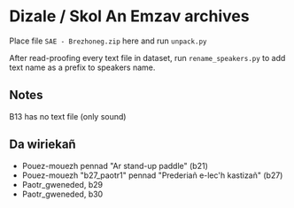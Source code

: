 # Dizale / Skol An Emzav archives

Place file ``SAE - Brezhoneg.zip`` here and run ``unpack.py``

After read-proofing every text file in dataset, run ``rename_speakers.py`` to add text name as a prefix to speakers name.

## Notes
B13 has no text file (only sound)

## Da wiriekañ
  * Pouez-mouezh pennad "Ar stand-up paddle" (b21)
  * Pouez-mouezh "b27_paotr1" pennad "Prederiañ e-lec'h kastizañ" (b27)
  * Paotr_gweneded, b29
  * Paotr_gweneded, b30
